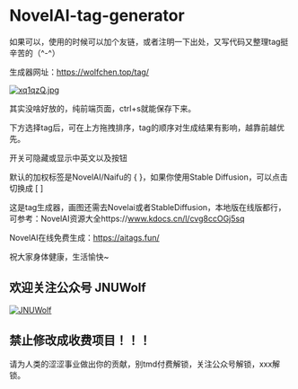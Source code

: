 # NovelAI-tag-generator

如果可以，使用的时候可以加个友链，或者注明一下出处，又写代码又整理tag挺辛苦的（^-^）

生成器网址：https://wolfchen.top/tag/

[![xq1qzQ.jpg](https://s1.ax1x.com/2022/11/03/xq1qzQ.jpg)](https://imgse.com/i/xq1qzQ)

其实没啥好放的，纯前端页面，ctrl+s就能保存下来。

下方选择tag后，可在上方拖拽排序，tag的顺序对生成结果有影响，越靠前越优先。

开关可隐藏或显示中英文以及按钮

默认的加权标签是NovelAI/Naifu的 { }，如果你使用Stable Diffusion，可以点击切换成 [ ]

这是tag生成器，画图还需去Novelai或者StableDiffusion，本地版在线版都行，可参考：NovelAI资源大全https://www.kdocs.cn/l/cvg8ccOGj5sq

NovelAI在线免费生成：https://aitags.fun/

祝大家身体健康，生活愉快~

## 欢迎关注公众号 JNUWolf

[![JNUWolf](https://s1.ax1x.com/2022/11/03/xq17i8.jpg)](https://imgse.com/i/xq17i8)

## 禁止修改成收费项目！！！

请为人类的涩涩事业做出你的贡献，别tmd付费解锁，关注公众号解锁，xxx解锁。
